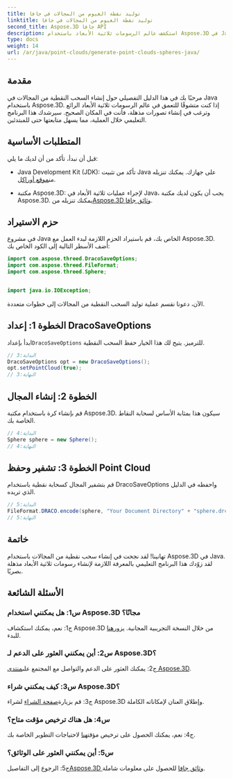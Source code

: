 ```yaml
---
title: توليد نقطة الغيوم من المجالات في جافا
linktitle: توليد نقطة الغيوم من المجالات في جافا
second_title: Aspose.3D جافا API
description: استكشف عالم الرسومات ثلاثية الأبعاد باستخدام Aspose.3D في Java. تعلم كيفية إنشاء سحب نقطية من المجالات باستخدام هذا البرنامج التعليمي سهل المتابعة.
type: docs
weight: 14
url: /ar/java/point-clouds/generate-point-clouds-spheres-java/
---
```

## مقدمة

مرحبًا بك في هذا الدليل التفصيلي حول إنشاء السحب النقطية من المجالات في Java باستخدام Aspose.3D. إذا كنت متشوقًا للتعمق في عالم الرسومات ثلاثية الأبعاد الرائع وترغب في إنشاء تصورات مذهلة، فأنت في المكان الصحيح. سيرشدك هذا البرنامج التعليمي خلال العملية، مما يسهل متابعتها حتى للمبتدئين.

## المتطلبات الأساسية

قبل أن نبدأ، تأكد من أن لديك ما يلي:

-  Java Development Kit (JDK): تأكد من تثبيت Java على جهازك. يمكنك تنزيله من[موقع أوراكل](https://www.oracle.com/java/technologies/javase-downloads.html).

-  مكتبة Aspose.3D: لإجراء عمليات ثلاثية الأبعاد في Java، يجب أن يكون لديك مكتبة Aspose.3D. يمكنك تنزيله من[Aspose.3D وثائق جافا](https://reference.aspose.com/3d/java/).

## حزم الاستيراد

في مشروع Java الخاص بك، قم باستيراد الحزم اللازمة لبدء العمل مع Aspose.3D. أضف الأسطر التالية إلى الكود الخاص بك:

```java
import com.aspose.threed.DracoSaveOptions;
import com.aspose.threed.FileFormat;
import com.aspose.threed.Sphere;


import java.io.IOException;
```

الآن، دعونا نقسم عملية توليد السحب النقطية من المجالات إلى خطوات متعددة.

## الخطوة 1: إعداد DracoSaveOptions

 ابدأ بإعداد`DracoSaveOptions` للترميز. يتيح لك هذا الخيار حفظ السحب النقطية.

```java
// البداية:3
DracoSaveOptions opt = new DracoSaveOptions();
opt.setPointCloud(true);
// النهاية:3
```

## الخطوة 2: إنشاء المجال

قم بإنشاء كرة باستخدام مكتبة Aspose.3D. سيكون هذا بمثابة الأساس لسحابة النقاط الخاصة بك.

```java
// البداية:4
Sphere sphere = new Sphere();
// النهاية:4
```

## الخطوة 3: تشفير وحفظ Point Cloud

قم بتشفير المجال كسحابة نقطية باستخدام DracoSaveOptions واحفظه في الدليل الذي تريده.

```java
// البداية:5
FileFormat.DRACO.encode(sphere, "Your Document Directory" + "sphere.drc", opt);
// النهاية:5
```

## خاتمة

تهانينا! لقد نجحت في إنشاء سحب نقطية من المجالات باستخدام Aspose.3D في Java. لقد زوّدك هذا البرنامج التعليمي بالمعرفة اللازمة لإنشاء رسومات ثلاثية الأبعاد مذهلة بصريًا.

## الأسئلة الشائعة

### س1: هل يمكنني استخدام Aspose.3D مجانًا؟

 ج1: نعم، يمكنك استكشاف Aspose.3D من خلال النسخة التجريبية المجانية. يزور[هنا](https://releases.aspose.com/) للبدء.

### س2: أين يمكنني العثور على الدعم لـ Aspose.3D؟

 ج2: يمكنك العثور على الدعم والتواصل مع المجتمع على[منتدى Aspose.3D](https://forum.aspose.com/c/3d/18).

### س3: كيف يمكنني شراء Aspose.3D؟

 ج3: قم بزيارة[صفحة الشراء](https://purchase.aspose.com/buy) لشراء Aspose.3D وإطلاق العنان لإمكاناته الكاملة.

### س4: هل هناك ترخيص مؤقت متاح؟

 ج4: نعم، يمكنك الحصول على ترخيص مؤقت[هنا](https://purchase.aspose.com/temporary-license/) لاحتياجات التطوير الخاصة بك.

### س5: أين يمكنني العثور على الوثائق؟

 ج5: الرجوع إلى التفاصيل[Aspose.3D وثائق جافا](https://reference.aspose.com/3d/java/) للحصول على معلومات شاملة.

